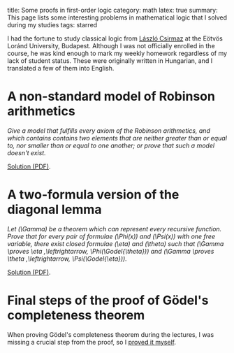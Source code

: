title: Some proofs in first-order logic
category: math
latex: true
summary: This page lists some interesting problems in mathematical logic that I solved during my studies
tags: starred

I had the fortune to study classical logic from [László Csirmaz](http://www.renyi.hu/~csirmaz/) at the Eötvös Loránd University, Budapest. Although I was not officially enrolled in the course, he was kind enough to mark my weekly homework regardless of my lack of student status. These were originally written in Hungarian, and I translated a few of them into English.

# A non-standard model of Robinson arithmetics

_Give a model that fulfills every axiom of the Robinson arithmetics, and which contains contains two elements that are neither greater than or equal to, nor smaller than or equal to one another; or prove that such a model doesn't exist._

[Solution (PDF)](/files/logic-coursework/2017-03-logic-cw4ex4.pdf).

# A two-formula version of the diagonal lemma

_Let \(\Gamma\) be a theorem which can represent every recursive function. Prove that for every pair of formulae \(\Phi(x)\) and \(\Psi(x)\) with one free variable, there exist closed formulae \(\eta\) and \(\theta\) such that \(\Gamma \proves \eta \,\leftrightarrow\, \Phi(\Godel{\theta})\) and \(\Gamma \proves \theta \,\leftrightarrow\, \Psi(\Godel{\eta})\)._

[Solution (PDF)](/files/logic-coursework/2017-05-logic-cw9ex1.pdf).

# Final steps of the proof of Gödel's completeness theorem

When proving Gödel's completeness theorem during the lectures, I was missing a crucial step from the proof, so I [proved it myself](/files/logic-coursework/2017-07-logic-henkin.pdf).
